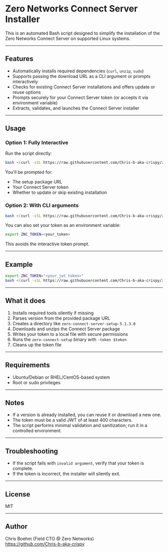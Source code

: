 # Zero Networks Connect Server Installer

This is an automated Bash script designed to simplify the installation of the Zero Networks Connect Server on supported Linux systems.

---

## Features

- Automatically installs required dependencies (`curl`, `unzip`, `sudo`)
- Supports passing the download URL as a CLI argument or prompts interactively
- Checks for existing Connect Server installations and offers update or reuse options
- Prompts securely for your Connect Server token (or accepts it via environment variable)
- Extracts, validates, and launches the Connect Server installer

---

## Usage

### Option 1: Fully Interactive

Run the script directly:

```bash
bash <(curl -sSL https://raw.githubusercontent.com/Chris-b-aka-crispy/zero-connect-installer/main/installer.sh)
```

You'll be prompted for:

- The setup package URL
- Your Connect Server token
- Whether to update or skip existing installation

### Option 2: With CLI arguments

```bash
bash <(curl -sSL https://raw.githubusercontent.com/Chris-b-aka-crispy/zero-connect-installer/main/installer.sh) --url <PACKAGE_URL>
```

You can also set your token as an environment variable:

```bash
export ZNC_TOKEN=<your_token>
```

This avoids the interactive token prompt.

---

## Example

```bash
export ZNC_TOKEN="<your_jwt_token>"
bash <(curl -sSL https://raw.githubusercontent.com/Chris-b-aka-crispy/zero-connect-installer/main/installer.sh) --url "https://download.link/path/to/zero-connect-server-setup-<version>.zip"
```

---

## What it does

1. Installs required tools silently if missing
2. Parses version from the provided package URL
3. Creates a directory like `zero-connect-server-setup-5.1.3.0`
4. Downloads and unzips the Connect Server package
5. Writes your token to a local file with secure permissions
6. Runs the `zero-connect-setup` binary with `-token $token`
7. Cleans up the token file

---

## Requirements

- Ubuntu/Debian or RHEL/CentOS-based system
- Root or sudo privileges

---

## Notes

- If a version is already installed, you can reuse it or download a new one.
- The token must be a valid JWT of at least 400 characters.
- The script performs minimal validation and sanitization; run it in a controlled environment.

---

## Troubleshooting

- If the script fails with `invalid argument`, verify that your token is complete.
- If the token is incorrect, the installer will silently exit.

---

## License

MIT

---

## Author

Chris Boehm (Field CTO @ Zero Networks)  
https://github.com/Chris-b-aka-crispy
